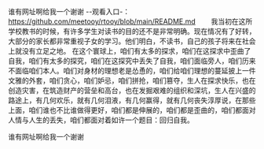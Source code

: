 谁有网址啊给我一个谢谢
--观看入口-：https://github.com/meetooy/rtooy/blob/main/README.md
　　我当初在这所学校教书的时候，有许多学生对读书的目的还不是非常明确。现在情况有了好转，大部分的家长都非常重视子女的学习。他们明白，不读书，自己的孩子将来在社会上就没有立足之地。
在这个寰球上，咱们有太多的探求，咱们在这探求中歪曲了自我，咱们有太多的探究，咱们在这探究中丢失了自我，咱们面临旁人，咱们历来不面临咱们本人。咱们对身材的理想老是怂恿的，咱们给咱们理想的蔓延披上一件文雅的外套，咱们贪心，咱们妒忌，咱们拼抢，咱们篡夺，生人在探求快乐，也在创造灾害，在筑造财产的营垒和高台，也在发掘艰难的组织和深坑，生人在兴盛的路途上，有几何欢乐，就有几何泪液，有几何赢得，就有几何丧失淳厚说，在那些上面，咱们谁也不比谁做得更好，咱们都是伸展的，咱们都是歪曲的，咱们都面对人情与人生的丢失，咱们都面对着如许一个题目：回归自我。

谁有网址啊给我一个谢谢
